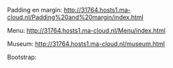 Padding en margin: http://31764.hosts1.ma-cloud.nl/Padding%20and%20margin/index.html

Menu: http://31764.hosts1.ma-cloud.nl/Menu/index.html

Museum: http://31764.hosts1.ma-cloud.nl/museum.html

Bootstrap: 
